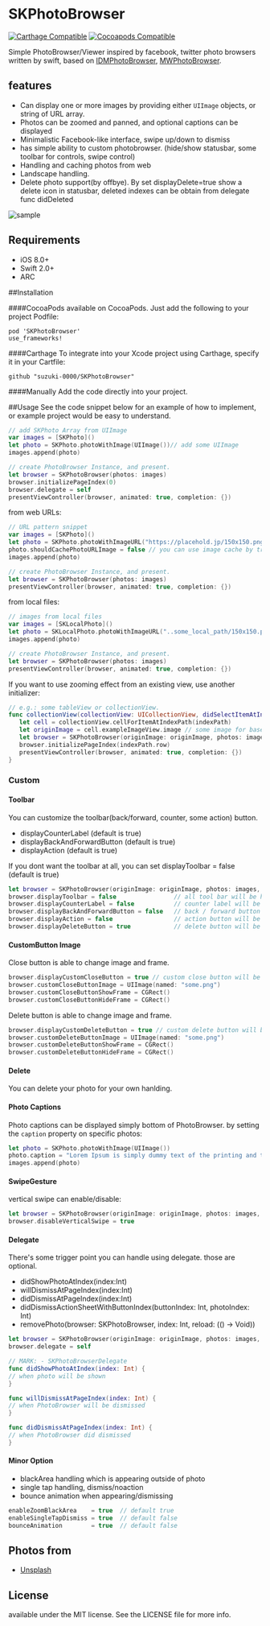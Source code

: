 SKPhotoBrowser
========================

[![Carthage Compatible](https://img.shields.io/badge/Carthage-compatible-4BC51D.svg?style=flat)](https://github.com/Carthage/Carthage)
[![Cocoapods Compatible](https://img.shields.io/cocoapods/v/SKPhotoBrowser.svg?style=flat)](http://cocoadocs.org/docsets/SKPhotoBrowser)

Simple PhotoBrowser/Viewer inspired by facebook, twitter photo browsers written by swift, based on [IDMPhotoBrowser](https://github.com/ideaismobile/IDMPhotoBrowser), [MWPhotoBrowser](https://github.com/mwaterfall/MWPhotoBrowser).

## features
- Can display one or more images by providing either `UIImage` objects, or string of URL array.
- Photos can be zoomed and panned, and optional captions can be displayed
- Minimalistic Facebook-like interface, swipe up/down to dismiss
- has simple ability to custom photobrowser. (hide/show statusbar, some toolbar for controls, swipe control)
- Handling and caching photos from web
- Landscape handling.
- Delete photo support(by offbye). By set displayDelete=true show a delete icon in statusbar, deleted indexes can be obtain from delegate func didDeleted 

![sample](Screenshots/example02.gif)

## Requirements
- iOS 8.0+
- Swift 2.0+
- ARC

##Installation

####CocoaPods
available on CocoaPods. Just add the following to your project Podfile:
```
pod 'SKPhotoBrowser'
use_frameworks!
```

####Carthage
To integrate into your Xcode project using Carthage, specify it in your Cartfile:

```ogdl
github "suzuki-0000/SKPhotoBrowser"
```

####Manually
Add the code directly into your project.

##Usage
See the code snippet below for an example of how to implement, or example project would be easy to understand.
	
```swift
// add SKPhoto Array from UIImage
var images = [SKPhoto]()
let photo = SKPhoto.photoWithImage(UIImage())// add some UIImage
images.append(photo) 

// create PhotoBrowser Instance, and present. 
let browser = SKPhotoBrowser(photos: images)
browser.initializePageIndex(0)
browser.delegate = self
presentViewController(browser, animated: true, completion: {})
```

from web URLs:
```swift
// URL pattern snippet
var images = [SKPhoto]()
let photo = SKPhoto.photoWithImageURL("https://placehold.jp/150x150.png")
photo.shouldCachePhotoURLImage = false // you can use image cache by true(NSCache)
images.append(photo)

// create PhotoBrowser Instance, and present. 
let browser = SKPhotoBrowser(photos: images)
presentViewController(browser, animated: true, completion: {})
```

from local files:
```swift
// images from local files
var images = [SKLocalPhoto]()
let photo = SKLocalPhoto.photoWithImageURL("..some_local_path/150x150.png")
images.append(photo)

// create PhotoBrowser Instance, and present. 
let browser = SKPhotoBrowser(photos: images)
presentViewController(browser, animated: true, completion: {})
```

If you want to use zooming effect from an existing view, use another initializer:
```swift
// e.g.: some tableView or collectionView.
func collectionView(collectionView: UICollectionView, didSelectItemAtIndexPath indexPath: NSIndexPath) {
   let cell = collectionView.cellForItemAtIndexPath(indexPath) 
   let originImage = cell.exampleImageView.image // some image for baseImage 
   let browser = SKPhotoBrowser(originImage: originImage, photos: images, animatedFromView: cell) 
   browser.initializePageIndex(indexPath.row)
   presentViewController(browser, animated: true, completion: {})
}
```

### Custom

#### Toolbar
You can customize the toolbar(back/forward, counter, some action) button. 
- displayCounterLabel (default is true) 
- displayBackAndForwardButton (default is true)
- displayAction (default is true)

If you dont want the toolbar at all, you can set displayToolbar = false (default is true)

```swift
let browser = SKPhotoBrowser(originImage: originImage, photos: images, animatedFromView: cell)
browser.displayToolbar = false                // all tool bar will be hidden
browser.displayCounterLabel = false           // counter label will be hidden
browser.displayBackAndForwardButton = false   // back / forward button will be hidden
browser.displayAction = false                 // action button will be hidden
browser.displayDeleteButton = true            // delete button will be shown
```

#### CustomButton Image
Close button is able to change image and frame.
``` swift
browser.displayCustomCloseButton = true // custom close button will be enable
browser.customCloseButtonImage = UIImage(named: "some.png")
browser.customCloseButtonShowFrame = CGRect()
browser.customCloseButtonHideFrame = CGRect()
```
Delete button is able to change image and frame.
``` swift
browser.displayCustomDeleteButton = true // custom delete button will be enable
browser.customDeleteButtonImage = UIImage(named: "some.png")
browser.customDeleteButtonShowFrame = CGRect()
browser.customDeleteButtonHideFrame = CGRect()
```

#### Delete 
You can delete your photo for your own hanlding.

#### Photo Captions
Photo captions can be displayed simply bottom of PhotoBrowser. by setting the `caption` property on specific photos:
``` swift
let photo = SKPhoto.photoWithImage(UIImage())
photo.caption = "Lorem Ipsum is simply dummy text of the printing and typesetting industry."
images.append(photo)
```

#### SwipeGesture 
vertical swipe can enable/disable:
``` swift
let browser = SKPhotoBrowser(originImage: originImage, photos: images, animatedFromView: cell)
browser.disableVerticalSwipe = true 
``` 

#### Delegate
There's some trigger point you can handle using delegate. those are optional.
- didShowPhotoAtIndex(index:Int) 
- willDismissAtPageIndex(index:Int)
- didDismissAtPageIndex(index:Int)
- didDismissActionSheetWithButtonIndex(buttonIndex: Int, photoIndex: Int)
- removePhoto(browser: SKPhotoBrowser, index: Int, reload: (() -> Void))

```swift
let browser = SKPhotoBrowser(originImage: originImage, photos: images, animatedFromView: cell)
browser.delegate = self

// MARK: - SKPhotoBrowserDelegate
func didShowPhotoAtIndex(index: Int) {
// when photo will be shown
}

func willDismissAtPageIndex(index: Int) {
// when PhotoBrowser will be dismissed
}

func didDismissAtPageIndex(index: Int) {
// when PhotoBrowser did dismissed
}

```

#### Minor Option
- blackArea handling which is appearing outside of photo
- single tap handling, dismiss/noaction
- bounce animation when appearing/dismissing
``` swift
enableZoomBlackArea    = true  // default true
enableSingleTapDismiss = true  // default false
bounceAnimation        = true  // default false
``` 

## Photos from
- [Unsplash](https://unsplash.com)

## License
available under the MIT license. See the LICENSE file for more info.

